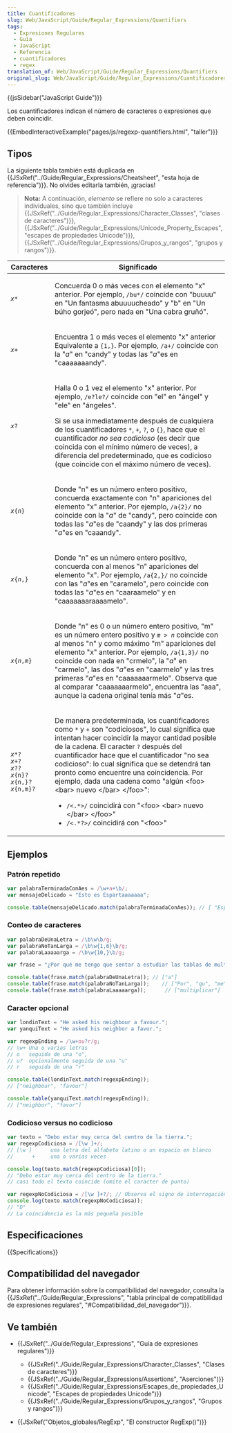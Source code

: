 ```yaml
---
title: Cuantificadores
slug: Web/JavaScript/Guide/Regular_Expressions/Quantifiers
tags:
  - Expresiones Regulares
  - Guía
  - JavaScript
  - Referencia
  - cuantificadores
  - regex
translation_of: Web/JavaScript/Guide/Regular_Expressions/Quantifiers
original_slug: Web/JavaScript/Guide/Regular_Expressions/Cuantificadores
---
```


{{jsSidebar("JavaScript Guide")}}

Los cuantificadores indican el número de caracteres o expresiones que deben coincidir.

{{EmbedInteractiveExample("pages/js/regexp-quantifiers.html", "taller")}}

## Tipos

La siguiente tabla también está duplicada en {{JSxRef("../Guide/Regular_Expressions/Cheatsheet", "esta hoja de referencia")}}. No olvides editarla también, ¡gracias!

> **Nota:** A continuación, _elemento_ se refiere no solo a caracteres individuales, sino que también incluye {{JSxRef("../Guide/Regular_Expressions/Character_Classes", "clases de caracteres")}}, {{JSxRef("../Guide/Regular_Expressions/Unicode_Property_Escapes", "escapes de propiedades Unicode")}}, {{JSxRef("../Guide/Regular_Expressions/Grupos_y_rangos", "grupos y rangos")}}.

<table class="standard-table">
    <thead>
     <tr>
      <th scope="col">Caracteres</th>
      <th scope="col">Significado</th>
     </tr>
    </thead>
    <tbody>
     <tr>
      <td><code><em>x</em>*</code></td>
      <td>
       <p>Concuerda 0 o más veces con el elemento "x" anterior. Por ejemplo, <code>/bu*/</code> coincide con "buuuu" en "Un fantasma abuuuucheado" y "b" en "Un búho gorjeó", pero nada en "Una cabra gruñó".</p>
      </td>
     </tr>
     <tr>
      <td><code><em>x</em>+</code></td>
      <td>
       <p>Encuentra 1 o más veces el elemento "x" anterior Equivalente a <code>{1,}</code>. Por ejemplo, <code>/a+/</code> coincide con la "<em>a</em>" en "candy" y todas las "<em>a</em>"es en "caaaaaaandy".</p>
      </td>
     </tr>
     <tr>
      <td><code><em>x</em>?</code></td>
      <td>
       <p>Halla 0 o 1 vez el elemento "x" anterior. Por ejemplo, <code>/e?le?/</code> coincide con "el" en "ángel" y "ele" en "ángeles".</p>
       <p>Si se usa inmediatamente después de cualquiera de los cuantificadores <code>*</code>, <code>+</code>, <code>?</code>, o <code>{}</code>, hace que el cuantificador <em>no sea codicioso</em> (es decir que coincida con el mínimo número de veces), a diferencia del predeterminado, que es codicioso (que coincide con el máximo número de veces).</p>
      </td>
     </tr>
     <tr>
      <td><code><em>x</em>{<em>n</em>}</code></td>
      <td>
       <p>Donde "n" es un número entero positivo, concuerda exactamente con "n" apariciones del elemento "x" anterior. Por ejemplo, <code>/a{2}/</code> no coincide con la "<em>a</em>" de "candy", pero coincide con todas las "<em>a</em>"es de "caandy" y las dos primeras "<em>a</em>"es en "caaandy".</p>
      </td>
     </tr>
     <tr>
      <td><code><em>x</em>{<em>n</em>,}</code></td>
      <td>
       <p>Donde "n" es un número entero positivo, concuerda con al menos "n" apariciones del elemento "x". Por ejemplo, <code>/a{2,}/</code> no coincide con las "<em>a</em>"es en "caramelo", pero coincide con todas las "<em>a</em>"es en "caaraamelo" y en "caaaaaaaraaaamelo".</p>
      </td>
     </tr>
     <tr>
      <td><code><em>x</em>{<em>n</em>,<em>m</em>}</code></td>
      <td>
       <p>Donde "n" es 0 o un número entero positivo, "m" es un número entero positivo y <code><em>m</em> &gt; <em>n</em></code> coincide con al menos "n" y como máximo "m" apariciones del elemento "x" anterior. Por ejemplo, <code>/a{1,3}/</code> no coincide con nada en "crmelo", la "<em>a</em>" en "carmelo", las dos "<em>a</em>"es en "caarmelo" y las tres primeras "<em>a</em>"es en "caaaaaaarmelo". Observa que al comparar "caaaaaaarmelo", encuentra las "aaa", aunque la cadena original tenía más "<em>a</em>"es.</p>
      </td>
     </tr>
     <tr>
      <td>
       <p><code><em>x</em>*?</code><br>
        <code><em>x</em>+?</code><br>
        <code><em>x</em>??</code><br>
        <code><em>x</em>{n}?</code><br>
        <code><em>x</em>{n,}?</code><br>
        <code><em>x</em>{n,m}?</code></p>
      </td>
      <td>
       <p>De manera predeterminada, los cuantificadores como <code>*</code> y <code>+</code> son "codiciosos", lo cual significa que intentan hacer coincidir la mayor cantidad posible de la cadena. El caracter <code>?</code> después del cuantificador hace que el cuantificador "no sea codicioso": lo cual significa que se detendrá tan pronto como encuentre una coincidencia. Por ejemplo, dada una cadena como "algún &lt;foo&gt; &lt;bar&gt; nuevo &lt;/bar&gt; &lt;/foo&gt;":</p>
       <ul>
        <li><code>/&lt;.*&gt;/</code> coincidirá con "&lt;foo&gt; &lt;bar&gt; nuevo &lt;/bar&gt; &lt;/foo&gt;"</li>
        <li><code>/&lt;.*?&gt;/</code> coincidirá con "&lt;foo&gt;"</li>
       </ul>
      </td>
     </tr>
    </tbody>
   </table>

## Ejemplos

### Patrón repetido

```js
var palabraTerminadaConAes = /\w+a+\b/;
var mensajeDelicado = "Esto es Espartaaaaaaa";

console.table(mensajeDelicado.match(palabraTerminadaConAes)); // [ "Espartaaaaaaa" ]
```

### Conteo de caracteres

```js
var palabraDeUnaLetra = /\b\w\b/g;
var palabraNoTanLarga = /\b\w{1,6}\b/g;
var palabraLaaaaarga = /\b\w{10,}\b/g;

var frase = "¿Por qué me tengo que sentar a estudiar las tablas de multiplicar?";

console.table(frase.match(palabraDeUnaLetra)); // ["a"]
console.table(frase.match(palabraNoTanLarga));    // ["Por", "qu", "me", "tengo", "que", "sentar", "a", "las", "tablas", "de"]
console.table(frase.match(palabraLaaaaarga));      // ["multiplicar"]
```

### Caracter opcional

```js
var londinText = "He asked his neighbour a favour.";
var yanquiText = "He asked his neighbor a favor.";

var regexpEnding = /\w+ou?r/g;
// \w+ Una o varias letras
// o   seguida de una "o",
// u?  opcionalmente seguida de una "u"
// r   seguida de una "r"

console.table(londinText.match(regexpEnding));
// ["neighbour", "favour"]

console.table(yanquiText.match(regexpEnding));
// ["neighbor", "favor"]
```

### Codicioso versus no codicioso

```js
var texto = "Debo estar muy cerca del centro de la tierra.";
var regexpCodiciosa = /[\w ]+/;
// [\w ]      una letra del alfabeto latino o un espacio en blanco
//      +     una o varias veces

console.log(texto.match(regexpCodiciosa)[0]);
// "Debo estar muy cerca del centro de la tierra."
// casi todo el texto coincide (omite el caracter de punto)

var regexpNoCodiciosa = /[\w ]+?/; // Observa el signo de interrogación
console.log(texto.match(regexpNoCodiciosa));
// "D"
// La coincidencia es la más pequeña posible
```

## Especificaciones

{{Specifications}}

## Compatibilidad del navegador

Para obtener información sobre la compatibilidad del navegador, consulta la {{JSxRef("../Guide/Regular_Expressions", "tabla principal de compatibilidad de expresiones regulares", "#Compatibilidad_del_navegador")}}.

## Ve también

- {{JSxRef("../Guide/Regular_Expressions", "Guía de expresiones regulares")}}

  - {{JSxRef("../Guide/Regular_Expressions/Character_Classes", "Clases de caracteres")}}
  - {{JSxRef("../Guide/Regular_Expressions/Assertions", "Aserciones")}}
  - {{JSxRef("../Guide/Regular_Expressions/Escapes_de_propiedades_Unicode", "Escapes de propiedades Unicode")}}
  - {{JSxRef("../Guide/Regular_Expressions/Grupos_y_rangos", "Grupos y rangos")}}

- {{JSxRef("Objetos_globales/RegExp", "El constructor RegExp()")}}
